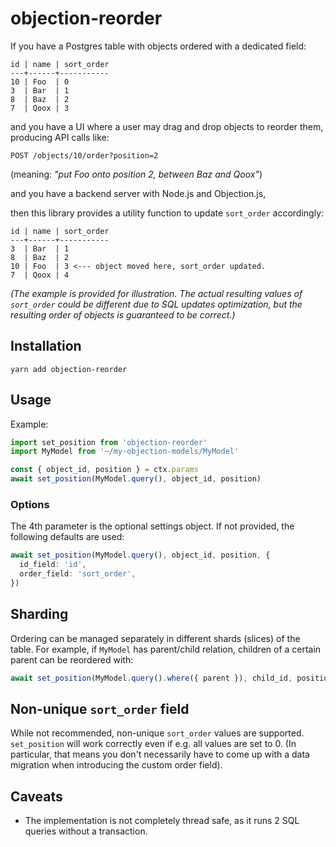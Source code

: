 # objection-reorder

If you have a Postgres table with objects ordered with a dedicated field:

```
id | name | sort_order
---+------+-----------
10 | Foo  | 0
3  | Bar  | 1
8  | Baz  | 2
7  | Qoox | 3
```

and you have a UI where a user may drag and drop objects to reorder them, producing API calls like:

```
POST /objects/10/order?position=2
```

(meaning: *"put Foo onto position 2, between Baz and Qoox"*)

and you have a backend server with Node.js and Objection.js,

then this library provides a utility function to update `sort_order` accordingly:

```
id | name | sort_order
---+------+-----------
3  | Bar  | 1
8  | Baz  | 2
10 | Foo  | 3 <--- object moved here, sort_order updated.
7  | Qoox | 4
```

*(The example is provided for illustration. The actual resulting values of `sort_order` could be different due to SQL updates optimization, but the resulting order of objects is guaranteed to be correct.)*

## Installation

```
yarn add objection-reorder
```

## Usage

Example:

```ts
import set_position from 'objection-reorder'
import MyModel from '~/my-objection-models/MyModel'

const { object_id, position } = ctx.params
await set_position(MyModel.query(), object_id, position)
```

### Options

The 4th parameter is the optional settings object. If not provided, the following defaults are used:

```ts
await set_position(MyModel.query(), object_id, position, {
  id_field: 'id',
  order_field: 'sort_order',
})
```

## Sharding

Ordering can be managed separately in different shards (slices) of the table. For example, if `MyModel` has parent/child relation, children of a certain parent can be reordered with:

```ts
await set_position(MyModel.query().where({ parent }), child_id, position)
```

## Non-unique `sort_order` field

While not recommended, non-unique `sort_order` values are supported. `set_position` will work correctly even if e.g. all values are set to 0. (In particular, that means you don't necessarily have to come up with a data migration when introducing the custom order field).

## Caveats

* The implementation is not completely thread safe, as it runs 2 SQL queries without a transaction.
